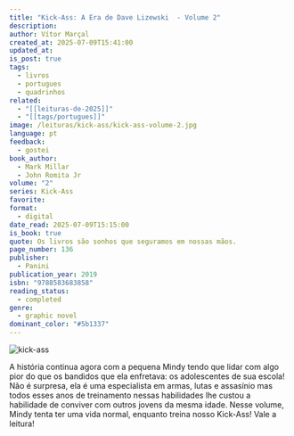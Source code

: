 ```yaml
---
title: "Kick-Ass: A Era de Dave Lizewski  - Volume 2"
description: 
author: Vítor Marçal
created_at: 2025-07-09T15:41:00
updated_at: 
is_post: true
tags:
  - livros
  - portugues
  - quadrinhos
related:
  - "[[leituras-de-2025]]"
  - "[[tags/portugues]]"
image: /leituras/kick-ass/kick-ass-volume-2.jpg
language: pt
feedback:
  - gostei
book_author:
  - Mark Millar
  - John Romita Jr
volume: "2"
series: Kick-Ass
favorite: 
format:
  - digital
date_read: 2025-07-09T15:15:00
is_book: true
quote: Os livros são sonhos que seguramos em nossas mãos.
page_number: 136
publisher:
  - Panini
publication_year: 2019
isbn: "9788583683858"
reading_status:
  - completed
genre:
  - graphic novel
dominant_color: "#5b1337"
---
```

![kick-ass](/leituras/kick-ass/kick-ass-volume-2.jpg)

A história continua agora com a pequena Mindy tendo que lidar com algo pior do que os bandidos que ela enfretava: os adolescentes de sua escola! Não é surpresa, ela é uma especialista em armas, lutas e assasínio mas todos esses anos de treinamento nessas habilidades lhe custou a habilidade de conviver com outros jovens da mesma idade. Nesse volume, Mindy tenta ter uma vida normal, enquanto treina nosso Kick-Ass! Vale a leitura!